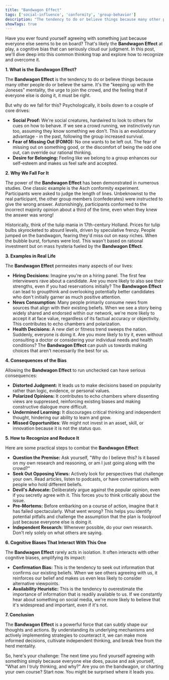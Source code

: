 ```yaml
---
title: "Bandwagon Effect"
tags: ['social-influence', 'conformity', 'group-behavior']
description: "The tendency to do or believe things because many other people do or believe the same."
showTags: true
---
```



Have you ever found yourself agreeing with something just because everyone else seems to be on board? That's likely the **Bandwagon Effect** at play, a cognitive bias that can seriously cloud our judgment. In this post, we'll dive deep into this common thinking trap and explore how to recognize and overcome it.

**1. What is the Bandwagon Effect?**

The **Bandwagon Effect** is the tendency to do or believe things because many other people do or believe the same. It's the "keeping up with the Joneses" mentality, the urge to join the crowd, and the feeling that if everyone else is doing it, it must be right.

But why do we fall for this? Psychologically, it boils down to a couple of core drives:

*   **Social Proof:** We're social creatures, hardwired to look to others for cues on how to behave. If we see a crowd running, we instinctively run too, assuming they know something we don't. This is an evolutionary advantage - in the past, following the group increased survival.
*   **Fear of Missing Out (FOMO):** No one wants to be left out. The fear of missing out on something good, or the discomfort of being the odd one out, can override our rational thinking.
*   **Desire for Belonging:** Feeling like we belong to a group enhances our self-esteem and makes us feel safe and accepted.

**2. Why We Fall For It**

The power of the **Bandwagon Effect** has been demonstrated in numerous studies. One classic example is the Asch conformity experiment. Participants were asked to judge the length of lines. Unbeknownst to the real participant, the other group members (confederates) were instructed to give the wrong answer. Astonishingly, participants conformed to the incorrect majority opinion about a third of the time, even when they knew the answer was wrong!

Historically, think of the tulip mania in 17th-century Holland. Prices for tulip bulbs skyrocketed to absurd levels, driven by speculative frenzy. People jumped on the bandwagon, fearing they'd miss out on easy riches. When the bubble burst, fortunes were lost. This wasn't based on rational investment but on mass hysteria fueled by the **Bandwagon Effect**.

**3. Examples in Real Life**

The **Bandwagon Effect** permeates many aspects of our lives:

*   **Hiring Decisions:** Imagine you're on a hiring panel. The first few interviewers rave about a candidate. Are you more likely to also see their strengths, even if you had reservations initially? The **Bandwagon Effect** can lead to groupthink and overlooking potentially better candidates who don't initially garner as much positive attention.
*   **News Consumption:** Many people primarily consume news from sources that align with their existing beliefs. When we see a story being widely shared and endorsed within our network, we're more likely to accept it at face value, regardless of its factual accuracy or objectivity. This contributes to echo chambers and polarization.
*   **Health Decisions:** A new diet or fitness trend sweeps the nation. Suddenly, everyone is doing it. Are you more likely to try it, even without consulting a doctor or considering your individual needs and health conditions? The **Bandwagon Effect** can push us towards making choices that aren't necessarily the best for us.

**4. Consequences of the Bias**

Allowing the **Bandwagon Effect** to run unchecked can have serious consequences:

*   **Distorted Judgment:** It leads us to make decisions based on popularity rather than logic, evidence, or personal values.
*   **Polarized Opinions:** It contributes to echo chambers where dissenting views are suppressed, reinforcing existing biases and making constructive dialogue more difficult.
*   **Undermined Learning:** It discourages critical thinking and independent thought, hindering our ability to learn and grow.
*   **Missed Opportunities**: We might not invest in an asset, skill, or innovation because it is not the status quo.

**5. How to Recognize and Reduce It**

Here are some practical steps to combat the **Bandwagon Effect**:

*   **Question the Premise:** Ask yourself, "Why do I believe this? Is it based on my own research and reasoning, or am I just going along with the crowd?"
*   **Seek Out Opposing Views:** Actively look for perspectives that challenge your own. Read articles, listen to podcasts, or have conversations with people who hold different beliefs.
*   **Devil's Advocate:** Deliberately argue against the popular opinion, even if you secretly agree with it. This forces you to think critically about the issue.
*   **Pre-Mortems:** Before embarking on a course of action, imagine that it has failed spectacularly. What went wrong? This helps you identify potential pitfalls and challenge the assumption that the plan is foolproof just because everyone else is doing it.
*   **Independent Research:** Whenever possible, do your own research. Don't rely solely on what others are saying.

**6. Cognitive Biases That Interact With This One**

The **Bandwagon Effect** rarely acts in isolation. It often interacts with other cognitive biases, amplifying its impact:

*   **Confirmation Bias:** This is the tendency to seek out information that confirms our existing beliefs. When we see others agreeing with us, it reinforces our belief and makes us even less likely to consider alternative viewpoints.
*   **Availability Heuristic:** This is the tendency to overestimate the importance of information that is readily available to us. If we constantly hear about something on social media, we're more likely to believe that it's widespread and important, even if it's not.

**7. Conclusion**

The **Bandwagon Effect** is a powerful force that can subtly shape our thoughts and actions. By understanding its underlying mechanisms and actively implementing strategies to counteract it, we can make more informed decisions, cultivate independent thinking, and break free from the herd mentality.

So, here's your challenge: The next time you find yourself agreeing with something simply because everyone else does, pause and ask yourself, "What am *I* truly thinking, and why?" Are you on the bandwagon, or charting your own course? Start now. You might be surprised where it leads you.

